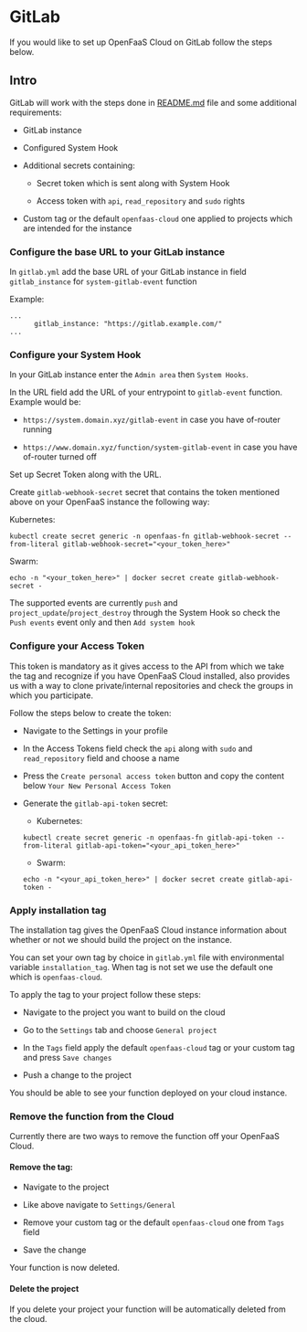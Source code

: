 # GitLab

If you would like to set up OpenFaaS Cloud on GitLab follow the steps below.

## Intro

GitLab will work with the steps done in [README.md](/README.md) file and some additional requirements:

* GitLab instance

* Configured System Hook

* Additional secrets containing:

  * Secret token which is sent along with System Hook

  * Access token with `api`, `read_repository` and `sudo` rights

* Custom tag or the default `openfaas-cloud` one applied to projects which are intended for the instance

### Configure the base URL to your GitLab instance

In `gitlab.yml` add the base URL of your GitLab instance in field `gitlab_instance` for `system-gitlab-event` function

Example:

```
...
      gitlab_instance: "https://gitlab.example.com/"
...
```

### Configure your System Hook

In your GitLab instance enter the `Admin area` then `System Hooks`.

In the URL field add the URL of your entrypoint to `gitlab-event` function. Example would be:

* `https://system.domain.xyz/gitlab-event` in case you have of-router running

* `https://www.domain.xyz/function/system-gitlab-event` in case you have of-router turned off

Set up Secret Token along with the URL.

Create `gitlab-webhook-secret` secret that contains the token mentioned above on your OpenFaaS instance the following way:

Kubernetes:

```
kubectl create secret generic -n openfaas-fn gitlab-webhook-secret --from-literal gitlab-webhook-secret="<your_token_here>"
```

Swarm:

```
echo -n "<your_token_here>" | docker secret create gitlab-webhook-secret -
```


The supported events are currently `push` and `project_update`/`project_destroy` through the System Hook so check the `Push events` event only and then `Add system hook`

### Configure your Access Token

This token is mandatory as it gives access to the API from which we take the tag and recognize if you have OpenFaaS Cloud installed, also provides us with a way to clone private/internal repositories and check the groups in which you participate.

Follow the steps below to create the token:

* Navigate to the Settings in your profile

* In the Access Tokens field check the `api` along with `sudo` and `read_repository` field and choose a name

* Press the `Create personal access token` button and copy the content below `Your New Personal Access Token`

* Generate the `gitlab-api-token` secret:

  * Kubernetes:

  ```
  kubectl create secret generic -n openfaas-fn gitlab-api-token --from-literal gitlab-api-token="<your_api_token_here>"
  ```

  * Swarm:

  ```
  echo -n "<your_api_token_here>" | docker secret create gitlab-api-token -
  ```

### Apply installation tag

The installation tag gives the OpenFaaS Cloud instance information about whether or not we should build the project on the instance.

You can set your own tag by choice in `gitlab.yml` file with environmental variable `installation_tag`. When tag is not set we use the default one which is `openfaas-cloud`.

To apply the tag to your project follow these steps:

* Navigate to the project you want to build on the cloud

* Go to the `Settings` tab and choose `General project`

* In the `Tags` field apply the default `openfaas-cloud` tag or your custom tag and press `Save changes`

* Push a change to the project

You should be able to see your function deployed on your cloud instance.

### Remove the function from the Cloud

Currently there are two ways to remove the function off your OpenFaaS Cloud.

#### Remove the tag:

* Navigate to the project

* Like above navigate to `Settings/General`

* Remove your custom tag or the default `openfaas-cloud` one from `Tags` field

* Save the change

Your function is now deleted.

#### Delete the project

If you delete your project your function will be automatically deleted from the cloud.